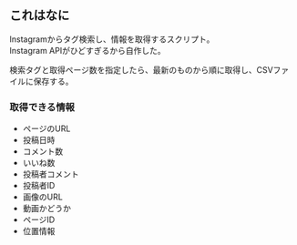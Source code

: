 ## これはなに
Instagramからタグ検索し、情報を取得するスクリプト。  
Instagram APIがひどすぎるから自作した。

検索タグと取得ページ数を指定したら、最新のものから順に取得し、CSVファイルに保存する。

### 取得できる情報
- ページのURL
- 投稿日時
- コメント数
- いいね数
- 投稿者コメント
- 投稿者ID
- 画像のURL
- 動画かどうか
- ページID
- 位置情報
